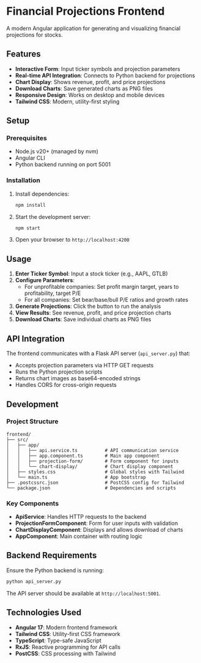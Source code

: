 # Financial Projections Frontend

A modern Angular application for generating and visualizing financial projections for stocks.

## Features

- **Interactive Form**: Input ticker symbols and projection parameters
- **Real-time API Integration**: Connects to Python backend for projections
- **Chart Display**: Shows revenue, profit, and price projections
- **Download Charts**: Save generated charts as PNG files
- **Responsive Design**: Works on desktop and mobile devices
- **Tailwind CSS**: Modern, utility-first styling

## Setup

### Prerequisites

- Node.js v20+ (managed by nvm)
- Angular CLI
- Python backend running on port 5001

### Installation

1. Install dependencies:
   ```bash
   npm install
   ```

2. Start the development server:
   ```bash
   npm start
   ```

3. Open your browser to `http://localhost:4200`

## Usage

1. **Enter Ticker Symbol**: Input a stock ticker (e.g., AAPL, GTLB)
2. **Configure Parameters**: 
   - For unprofitable companies: Set profit margin target, years to profitability, target P/E
   - For all companies: Set bear/base/bull P/E ratios and growth rates
3. **Generate Projections**: Click the button to run the analysis
4. **View Results**: See revenue, profit, and price projection charts
5. **Download Charts**: Save individual charts as PNG files

## API Integration

The frontend communicates with a Flask API server (`api_server.py`) that:
- Accepts projection parameters via HTTP GET requests
- Runs the Python projection scripts
- Returns chart images as base64-encoded strings
- Handles CORS for cross-origin requests

## Development

### Project Structure

```
frontend/
├── src/
│   ├── app/
│   │   ├── api.service.ts          # API communication service
│   │   ├── app.component.ts        # Main app component
│   │   ├── projection-form/        # Form component for inputs
│   │   └── chart-display/          # Chart display component
│   ├── styles.css                  # Global styles with Tailwind
│   └── main.ts                     # App bootstrap
├── .postcssrc.json                 # PostCSS config for Tailwind
└── package.json                    # Dependencies and scripts
```

### Key Components

- **ApiService**: Handles HTTP requests to the backend
- **ProjectionFormComponent**: Form for user inputs with validation
- **ChartDisplayComponent**: Displays and allows download of charts
- **AppComponent**: Main container with routing logic

## Backend Requirements

Ensure the Python backend is running:
```bash
python api_server.py
```

The API server should be available at `http://localhost:5001`.

## Technologies Used

- **Angular 17**: Modern frontend framework
- **Tailwind CSS**: Utility-first CSS framework
- **TypeScript**: Type-safe JavaScript
- **RxJS**: Reactive programming for API calls
- **PostCSS**: CSS processing with Tailwind
